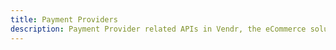```yaml
---
title: Payment Providers
description: Payment Provider related APIs in Vendr, the eCommerce solution for Umbraco v8+
---
```


<work-in-progress />